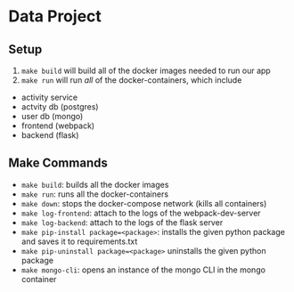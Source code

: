 # Data Project

## Setup
1. `make build` will build all of the docker images needed to run our app
2. `make run` will run *all* of the docker-containers, which include
* activity service
* actvity db (postgres)
* user db (mongo)
* frontend (webpack)
* backend (flask)

## Make Commands
* `make build`: builds all the docker images
* `make run`: runs all the docker-containers
* `make down`: stops the docker-compose network (kills all containers)
* `make log-frontend`: attach to the logs of the webpack-dev-server
* `make log-backend`: attach to the logs of the flask server
* `make pip-install package=<package>`: installs the given python package and saves it to requirements.txt
* `make pip-uninstall package=<package>` uninstalls the given python package
* `make mongo-cli`: opens an instance of the mongo CLI in the mongo container
